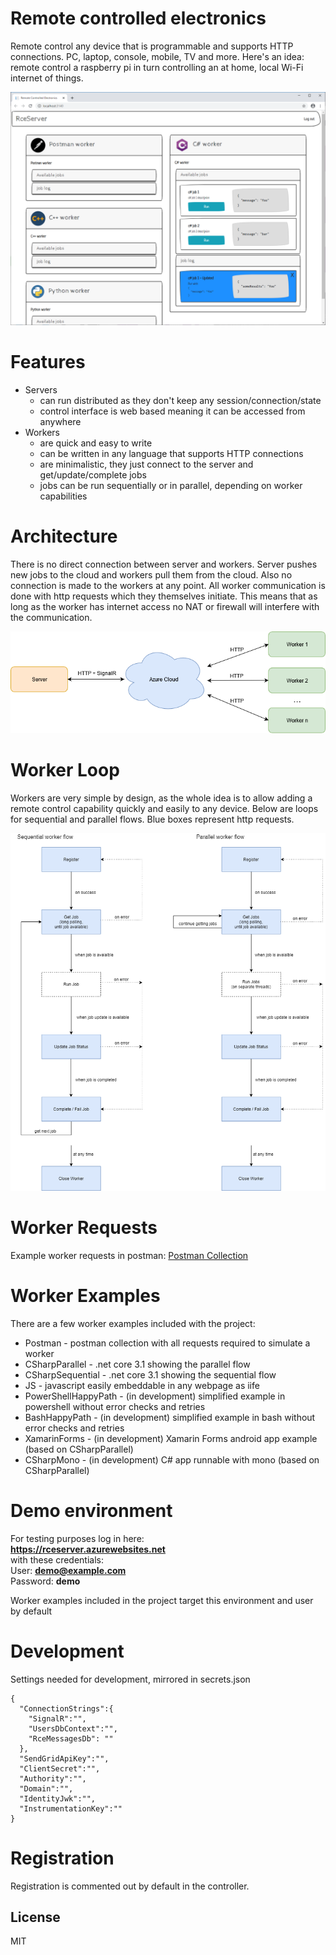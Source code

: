 # Remote controlled electronics
Remote control any device that is programmable and supports HTTP connections. PC, laptop, console, mobile, TV and more. Here's an idea: remote control a raspberry pi in turn controlling an at home, local Wi-Fi internet of things.

![](/docs/rceserver.png)

# Features
- Servers
	- can run distributed as they don't keep any session/connection/state
	- control interface is web based meaning it can be accessed from anywhere
- Workers
	- are quick and easy to write
	- can be written in any language that supports HTTP connections
	- are minimalistic, they just connect to the server and get/update/complete jobs
	- jobs can be run sequentially or in parallel, depending on worker capabilities

# Architecture
There is no direct connection between server and workers. Server pushes new jobs to the cloud and workers pull them from the cloud. Also no connection is made to the workers at any point. All worker communication is done with http requests which they themselves initiate. This means that as long as the worker has internet access no NAT or firewall will interfere with the communication.

![](/docs/rcearch.png)

# Worker Loop
Workers are very simple by design, as the whole idea is to allow adding a remote control capability quickly and easily to any device. Below are loops for sequential and parallel flows. Blue boxes represent http requests.

![](/docs/rceworkerflow.png)

# Worker Requests
Example worker requests in postman: [Postman Collection](/src/Workers/Postman/postman-worker.json "Postman Collection")

# Worker Examples
There are a few worker examples included with the project:
- Postman - postman collection with all requests required to simulate a worker
- CSharpParallel - .net core 3.1 showing the parallel flow
- CSharpSequential - .net core 3.1 showing the sequential flow
- JS - javascript easily embeddable in any webpage as iife
- PowerShellHappyPath - (in development) simplified example in powershell without error checks and retries
- BashHappyPath - (in development) simplified example in bash without error checks and retries
- XamarinForms - (in development) Xamarin Forms android app example (based on CSharpParallel)
- CSharpMono - (in development) C# app runnable with mono (based on CSharpParallel)

# Demo environment
For testing purposes log in here:  
**https://rceserver.azurewebsites.net**  
with these credentials:  
User: **demo@example.com**  
Password: **demo**  

Worker examples included in the project target this environment and user by default

# Development
Settings needed for development, mirrored in secrets.json
```
{
  "ConnectionStrings":{
    "SignalR":"",
    "UsersDbContext":"",
	"RceMessagesDb": ""
  },
  "SendGridApiKey":"",
  "ClientSecret":"",
  "Authority":"",
  "Domain":"",
  "IdentityJwk":"",
  "InstrumentationKey":""
}
```

# Registration
Registration is commented out by default in the controller.

License
----
MIT